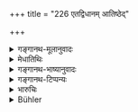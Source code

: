 +++
title = "226 एतद्विधानम् आतिष्ठेद्"

+++

<details><summary>गङ्गानथ-मूलानुवादः</summary>

The king, who is free from diseases, shall act up to this ordinance; but when indisposed, he shall entrust all this to his servants.—(226)
</details>

<details><summary>मेधातिथिः</summary>

**एतद्** इति यद् अनुक्रान्तं "मधंदिने ऽर्धरात्रे वा" (म्ध् ७.१५१) इति । तस्याप्य् एवंवृत्तं व्यापारस् तेन स्वयम् उपतिष्ठेत् । **अवस्थो भृत्येषु विनियोजयेद्** वियुञ्जीतेत्य् अर्थः । यावच् छक्नुयात् तावद् एव । एवं प्रतिविहितस्वतन्त्रकृतात्मरक्षाव्यापारः प्रजाम् आत्मनश् च कार्यं करोति ॥ ७.२२६ ॥

**इति मानवे धर्मशास्त्रे भृगुप्रोक्तायां संहितायां **

**राजधर्मो नाम सप्तमो ऽध्यायः ॥**

**इति श्रीभट्टवीरस्वामिसूनोर् भट्टमेधातिथिकृते**

**मनुभाष्ये सप्तमो ऽध्यायः ॥**
</details>

<details><summary>गङ्गानथ-भाष्यानुवादः</summary>

‘*This*’—what has gone before;—beginning with the verse ‘at midday or at midnight &c. &c.’;—all that has been laid down here, ‘*he shall act up to*’,—as far as he can do so, ‘*When indisposed he shall entrust it to his servants*’—employ them to do it. In this manner having arranged for his own safety, he successfully carries upon his own business, as also that of his subjects.—(226)

Thus ends Discourse Seventh.
</details>

<details><summary>गङ्गानथ-टिप्पन्यः</summary>

This verse is quoted in *Mitākṣarā* (on 1.330);—and in *Vīramitrodaya*
(Rājanīti, p. 169), which explains ‘*etat sarvam*’ as ‘protection of the
people and so forth’.
</details>

<details><summary>भारुचिः</summary>

**व्यायम्याप्लुत्येत्य्** अत आरभ्य वैहारिकात्मसंरक्षणार्था एकादशस्लोकाः प्रसिद्धा इति कृत्वा न व्याख्यायन्ते । एवं प्रतिविहितराज्यतन्त्रः कृतात्मरक्षश् च राजा व्यवहारान् संपश्येत् प्रजानां कार्यसिद्धये ॥ ७.२१७–२६ ॥

**इति ऋजुविमलस्य कृतौ मनुशास्त्रविवरणे**

**सप्तमो ऽध्यायः ॥**
</details>

<details><summary>Bühler</summary>

226	A king who is in good health must observe these rules; but, if he is indisposed, he may entrust all this (business) to his servants.
</details>
